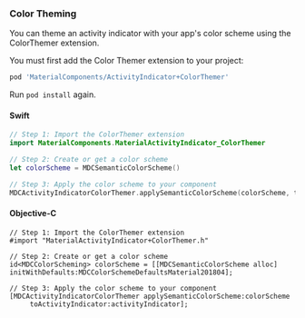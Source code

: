 ### Color Theming

You can theme an activity indicator with your app's color scheme using the ColorThemer extension.

You must first add the Color Themer extension to your project:

```bash
pod 'MaterialComponents/ActivityIndicator+ColorThemer'
```

Run `pod install` again.

<!--<div class="material-code-render" markdown="1">-->
#### Swift
```swift
// Step 1: Import the ColorThemer extension
import MaterialComponents.MaterialActivityIndicator_ColorThemer

// Step 2: Create or get a color scheme
let colorScheme = MDCSemanticColorScheme()

// Step 3: Apply the color scheme to your component
MDCActivityIndicatorColorThemer.applySemanticColorScheme(colorScheme, to: activityIndicator)
```

#### Objective-C

```objc
// Step 1: Import the ColorThemer extension
#import "MaterialActivityIndicator+ColorThemer.h"

// Step 2: Create or get a color scheme
id<MDCColorScheming> colorScheme = [[MDCSemanticColorScheme alloc] initWithDefaults:MDCColorSchemeDefaultsMaterial201804];

// Step 3: Apply the color scheme to your component
[MDCActivityIndicatorColorThemer applySemanticColorScheme:colorScheme
     toActivityIndicator:activityIndicator];
```
<!--</div>-->

